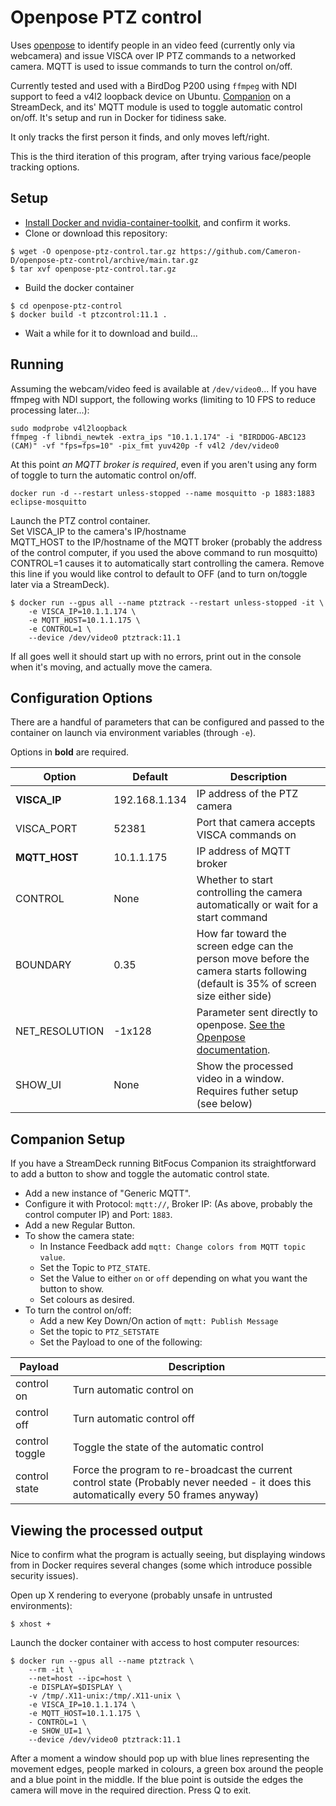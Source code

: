 # Openpose PTZ control

Uses [openpose](https://github.com/CMU-Perceptual-Computing-Lab/openpose) to identify people in an video feed (currently only via webcamera) and issue VISCA over IP PTZ commands to a networked camera. MQTT is used to issue commands to turn the control on/off.

Currently tested and used with a BirdDog P200 using `ffmpeg` with NDI support to feed a v4l2 loopback device on Ubuntu. [Companion](https://github.com/bitfocus/companion) on a StreamDeck, and its' MQTT module is used to toggle automatic control on/off. It's setup and run in Docker for tidiness sake.

It only tracks the first person it finds, and only moves left/right.

This is the third iteration of this program, after trying various face/people tracking options.

## Setup

* [Install Docker and nvidia-container-toolkit](https://docs.nvidia.com/datacenter/cloud-native/container-toolkit/install-guide.html#installing-on-ubuntu-and-debian), and confirm it works.
* Clone or download this repository:
```
$ wget -O openpose-ptz-control.tar.gz https://github.com/Cameron-D/openpose-ptz-control/archive/main.tar.gz
$ tar xvf openpose-ptz-control.tar.gz
```
* Build the docker container
```
$ cd openpose-ptz-control
$ docker build -t ptzcontrol:11.1 .
```
* Wait a while for it to download and build...

## Running

Assuming the webcam/video feed is available at `/dev/video0`...
If you have ffmpeg with NDI support, the following works (limiting to 10 FPS to reduce processing later...):
```
sudo modprobe v4l2loopback
ffmpeg -f libndi_newtek -extra_ips "10.1.1.174" -i "BIRDDOG-ABC123 (CAM)" -vf "fps=fps=10" -pix_fmt yuv420p -f v4l2 /dev/video0
```

At this point *an MQTT broker is required*, even if you aren't using any form of toggle to turn the automatic control on/off.

```
docker run -d --restart unless-stopped --name mosquitto -p 1883:1883 eclipse-mosquitto 
```

Launch the PTZ control container.  
Set VISCA_IP to the camera's IP/hostname  
MQTT_HOST to the IP/hostname of the MQTT broker (probably the address of the control computer, if you used the above command to run mosquitto)
CONTROL=1 causes it to automatically start controlling the camera. Remove this line if you would like control to default to OFF (and to turn on/toggle later via a StreamDeck).  

```
$ docker run --gpus all --name ptztrack --restart unless-stopped -it \
    -e VISCA_IP=10.1.1.174 \
    -e MQTT_HOST=10.1.1.175 \
    -e CONTROL=1 \
    --device /dev/video0 ptztrack:11.1
```

If all goes well it should start up with no errors, print out in the console when it's moving, and actually move the camera.

## Configuration Options

There are a handful of parameters that can be configured and passed to the container on launch via environment variables (through `-e`).

Options in **bold** are required.

| Option          | Default       | Description |
| --------------- | ------------- | ----------- |
| **VISCA_IP**    | 192.168.1.134 | IP address of the PTZ camera |
| VISCA_PORT      | 52381         | Port that camera accepts VISCA commands on |
| **MQTT_HOST**   | 10.1.1.175    | IP address of MQTT broker |
| CONTROL         | None          | Whether to start controlling the camera automatically or wait for a start command |
| BOUNDARY        | 0.35          | How far toward the screen edge can the person move before the camera starts following (default is 35% of screen size either side) |
| NET_RESOLUTION  | -1x128        | Parameter sent directly to openpose. [See the Openpose documentation](https://github.com/CMU-Perceptual-Computing-Lab/openpose/blob/master/doc/demo_quick_start.md#improving-memory-and-speed-but-decreasing-accuracy). |
| SHOW_UI         | None          | Show the processed video in a window. Requires futher setup (see below) |

## Companion Setup

If you have a StreamDeck running BitFocus Companion its straightforward to add a button to show and toggle the automatic control state.

* Add a new instance of "Generic MQTT".
* Configure it with Protocol: `mqtt://`, Broker IP: (As above, probably the control computer IP) and Port: `1883`.
* Add a new Regular Button.
* To show the camera state:
  * In Instance Feedback add `mqtt: Change colors from MQTT topic value`.
  * Set the Topic to `PTZ_STATE`.
  * Set the Value to either `on` or `off` depending on what you want the button to show.
  * Set colours as desired.
* To turn the control on/off:
  * Add a new Key Down/On action of `mqtt: Publish Message`
  * Set the topic to `PTZ_SETSTATE`
  * Set the Payload to one of the following:

| Payload        | Description |
| -------------- | ----------- |
| control on     | Turn automatic control on |
| control off    | Turn automatic control off |
| control toggle | Toggle the state of the automatic control |
| control state  | Force the program to re-broadcast the current control state (Probably never needed - it does this automatically every 50 frames anyway)

## Viewing the processed output

Nice to confirm what the program is actually seeing, but displaying windows from in Docker requires several changes (some which introduce possible security issues).

Open up X rendering to everyone (probably unsafe in untrusted environments):

```
$ xhost +
```

Launch the docker container with access to host computer resources:

```
$ docker run --gpus all --name ptztrack \
    --rm -it \
    --net=host --ipc=host \
    -e DISPLAY=$DISPLAY \
    -v /tmp/.X11-unix:/tmp/.X11-unix \
    -e VISCA_IP=10.1.1.174 \
    -e MQTT_HOST=10.1.1.175 \
    - CONTROL=1 \
    -e SHOW_UI=1 \
    --device /dev/video0 ptztrack:11.1
```

After a moment a window should pop up with blue lines representing the movement edges, people marked in colours, a green box around the people and a blue point in the middle. If the blue point is outside the edges the camera will move in the required direction. Press Q to exit.
